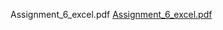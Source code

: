 Assignment_6_excel.pdf
[Assignment_6_excel.pdf](https://github.com/nitish4393/fsda_assignment/files/12408656/Assignment_6_excel.pdf)
